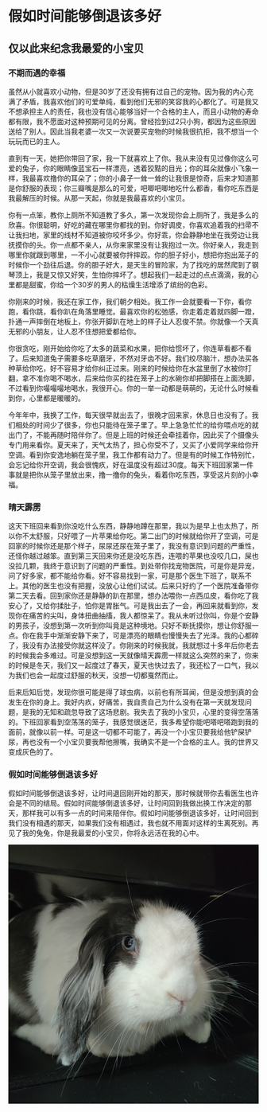 # 假如时间能够倒退该多好
## 仅以此来纪念我最爱的小宝贝

### 不期而遇的幸福

虽然从小就喜欢小动物，但是30岁了还没有拥有过自己的宠物。因为我的内心充满了矛盾，我喜欢他们的可爱单纯，看到他们无邪的笑容我的心都化了。可是我又不想承担主人的责任，我也没有信心能够当好一个合格的主人，而且小动物的寿命都有限，我不愿面对这种预期可见的分离。曾经捡到过2只小狗，都因为这些原因送给了别人。因此当我老婆一次又一次说要买宠物的时候我很抗拒，我不想当一个玩玩而已的主人。

直到有一天，她把你带回了家，我一下就喜欢上了你。我从来没有见过像你这么可爱的兔子，你的眼睛像蓝宝石一样漂亮，透着狡黠的目光；你的耳朵就像小飞象一样，我最喜欢撸你的耳朵了；你的小鼻子一耸一耸的让我很是惊奇，后来才知道那是你舒服的表现；你三瓣嘴是那么的可爱，吧唧吧唧地吃什么都香，看你吃东西是我最解压的时候。从那一天起，你就是我最喜欢的小宝贝。

你有一点笨，教你上厕所不知道教了多久，第一次发现你会上厕所了，我是多么的欣喜。你很聪明，好吃的藏在哪里你都找的到。你好调皮，你喜欢追着我的扫帚不让我扫地，家里的线材不知道被你咬坏多少。你好乖，你会静静地坐在我旁边让我抚摸你的头。你一点都不亲人，从你来家里没有让我抱过一次。你好亲人，我走到哪里你就跟到哪里，一不小心就要被你拌摔跤。你的胆子好小，想把你抱出笼子的时候你一个劲往后退。你的胆子好大，是天生的冒险家，为了找吃的居然爬到了钢琴顶上，我是又惊又好笑，生怕你摔坏了。想起我们一起走过的点点滴滴，我的心里都是甜蜜，你给一个30岁的男人的枯燥生活增添了缤纷的色彩。

你刚来的时候，我还在家工作，我们朝夕相处。我工作一会就要看一下你，看你跑，看你跳，看你趴在角落里睡觉。最喜欢你的松弛感，你走着走着就四脚一蹬，扑通一声摔倒在地板上，你张开脚趴在地上的样子让人忍俊不禁。你就像一个天真无邪的小朋友，让人忍不住想把爱都给你。

你很贪吃，刚开始给你吃了太多的蔬菜和水果，把你给惯坏了，你连草看都不看了。后来知道兔子需要多吃草磨牙，不然对牙齿不好。我们绞尽脑汁，想办法买各种草给你吃，好不容易才给你纠正过来。刚来的时候给你在水盆里倒了水被你打翻，拿不准你喝不喝水，后来给你买的挂在笼子上的水碗你却把脚搭在上面洗脚，不过看到你嘬嘬嘬地喝水，我很开心。你的一举一动都是萌萌的，无论什么时候看到你，心里都是暖暖的。

今年年中，我换了工作，每天很早就出去了，很晚才回来家，休息日也没有了。我们相处的时间少了很多，你也只能待在笼子里了。早上急急忙忙的给你喂点吃的就出门了，不能再随时陪伴你了。但是上班的时候还会牵挂着你，因此买了个摄像头专门用来看你。夏天来了，天气太热了，担心你受不了，又买了小爱同学来给你开空调。看到你安逸地躺在笼子里，我工作都有动力了。但是有的时候工作特别忙，会忘记给你开空调，我会很愧疚，好在温度没有超过30度。每天下班回家第一件事就是把你从笼子里放出来，撸一撸你的兔头，看着你吃东西，享受这片刻的小幸福。

### 晴天霹雳

这天下班回来看到你没吃什么东西，静静地蹲在那里，我以为是早上也太热了，所以你不太舒服，只好喂了一片苹果给你吃。第二出门的时候就给你开了空调，可是回家的时候你还是那个样子，尿尿还尿在笼子里了，我没有意识到问题的严重性，还怪你越过越笨。直到第三天回来你还是没吃东西，连喂的苹果也没咬几口，屎也没拉几颗，我终于意识到了问题的严重性。到处带你找宠物医院，可是你是异宠，问了好多家，都不能给你看。好不容易找到一家，可是那个医生下班了，联系不上。其他的医生也没有把握，没放心让他们试试。后来只好约了一个医院准备带你第二天去看。回到家你还是静静的趴在那里，想办法喂你一点西瓜皮，看你吃了我安心了，又给你揉肚子，怕你是胃胀气。可是我出去了一会，再回来就看到你，发现你在痛苦的尖叫，身体扭曲抽搐，我人都惊呆了。我从未听过你叫，你是个安静的男孩子，没想到第一次听到你叫竟是这种境地。只好不断抚摸你，想让你舒服一点。你在我手中渐渐安静下来了，可是漂亮的眼睛也慢慢失去了光泽。我的心都碎了，我没有办法接受你就这样没了。你刚来的时候我就，我就想过十多年后你老去的时候我会多难过。可是没想到这一天就像晴天霹雳一样就这么突然的来了，你来的时候是冬天，我们又一起度过了春天，夏天也快过去了，我还松了一口气，我以为我们也会一起度过舒服的秋天，没想一切都戛然而止。

后来后知后觉，发现你很可能是得了球虫病，以前也有所耳闻，但是没想到真的会发生在你的身上。我好内疚，好痛苦，我自责自己为什么没有在第一天就发现问题，是我的无知和疏忽导致了这场悲剧。我失去了我的小宝贝，心里的变得空落落的。下班回家看到空荡荡的笼子，我感觉很迷茫，我多希望你能吧嗒吧嗒跑到我的面前，就像以前一样。可是这一切都不可能了，再没一个小宝贝要我给他铲屎铲尿，再也没有一个小宝贝要我帮他擦嘴，我确实不是一个合格的主人。我的世界又变成灰色的了。

### 假如时间能够倒退该多好

假如时间能够倒退该多好，让时间退回刚开始的那天，那时候就带你去看医生也许会是不同的结局。假如时间能够倒退该多好，让时间回到我做出换工作决定的那天，那样我可以有多一点的时间来陪伴你。假如时间能够倒退该多好，让时间回到我们没有相遇的那天，如果我们没有相遇过，我也就不用面对这样的生离死别。再见了我的兔兔，你是我最爱的小宝贝，你将永远活在我的心中。

![Bunny](./IMG_20240526_180732.jpg)